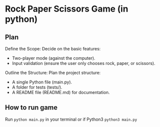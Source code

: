 # Rock Paper Scissors Game (in python)
## Plan
Define the Scope: Decide on the basic features:
- Two-player mode (against the computer).
- Input validation (ensure the user only chooses rock, paper, or scissors).

Outline the Structure: Plan the project structure:
- A single Python file (main.py).
- A folder for tests (tests/).
- A README file (README.md) for documentation.

## How to run game
Run `python main.py` in your terminal or if Python3 `python3 main.py`